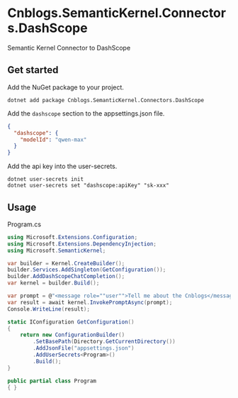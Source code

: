 # Cnblogs.SemanticKernel.Connectors.DashScope
Semantic Kernel Connector to DashScope

## Get started
Add the NuGet package to your project.
```shell 
dotnet add package Cnblogs.SemanticKernel.Connectors.DashScope
```

Add the `dashscope` section to the appsettings.json file.
```json
{
  "dashscope": {
    "modelId": "qwen-max"
  }
}
```
Add the api key into the user-secrets.
```shell
dotnet user-secrets init
dotnet user-secrets set "dashscope:apiKey" "sk-xxx"
```
## Usage
Program.cs
```cs
using Microsoft.Extensions.Configuration;
using Microsoft.Extensions.DependencyInjection;
using Microsoft.SemanticKernel;

var builder = Kernel.CreateBuilder();
builder.Services.AddSingleton(GetConfiguration());
builder.AddDashScopeChatCompletion();
var kernel = builder.Build();

var prompt = @"<message role=""user"">Tell me about the Cnblogs</message>";
var result = await kernel.InvokePromptAsync(prompt);
Console.WriteLine(result);

static IConfiguration GetConfiguration()
{
    return new ConfigurationBuilder()
        .SetBasePath(Directory.GetCurrentDirectory())
        .AddJsonFile("appsettings.json")
        .AddUserSecrets<Program>()
        .Build();
}

public partial class Program
{ }
```

